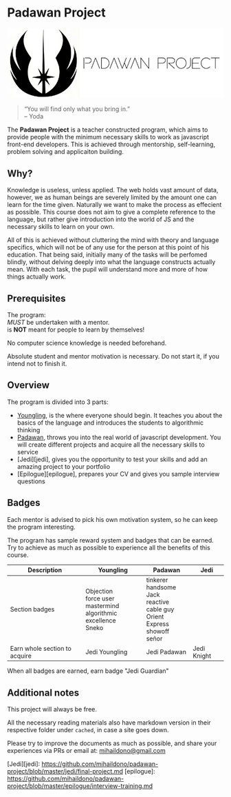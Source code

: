 # Padawan Project

<p align="center">
  <img src="./logo.png" alt="PadawanProject Logo"/>
</p>

> “You will find only what you bring in.” <br/>
> – Yoda

The **Padawan Project** is a teacher constructed program, which aims to provide
people with the minimum necessary skills to work as javascript front-end
developers. This is achieved through mentorship, self-learning, problem solving
and applicaiton building.

## Why?
Knowledge is useless, unless applied. The web holds vast amount of data,
however, we as human beings are severely limited by the amount one can learn for
the time given. Naturally we want to make the process as effecient as
possible.
This course does not aim to give a complete reference to the language,
but rather give introduction into the world of JS and the necessary skills to
learn on your own.

All of this is achieved without cluttering the mind with theory and language specifics, which will not be of any use for the person at this point of his education. That being said, initially many of the tasks will be perfomed blindly, without delving deeply into what the language constructs actually mean. With each task, the pupil will understand more and more of how things actually work.

## Prerequisites
The program: <br>
    _MUST_ be undertaken with a mentor. <br>
    is **NOT** meant for people to learn by themselves!

No computer science knowledge is needed beforehand.

Absolute student and mentor motivation is necessary. Do not start it, if you
intend not to finish it.

## Overview
The program is divided into 3 parts:
- [Youngling][youngling], is the where everyone should begin. It teaches you
  about the basics of the language and introduces the students to algorithmic
  thinking
- [Padawan][padawan], throws you into the real world of javascript
  development. You will create different projects and acquire all the necessary
  skills to service
- [Jedi][jedi], gives you the opportunity to test your skills and add an amazing
  project to your portfolio
- [Epilogue][epilogue], prepares your CV and gives you sample interview questions


## Badges
Each mentor is advised to pick his own motivation system, so he can keep the
program interesting.

The program has sample reward system and badges that can be earned. Try to
achieve as much as possible to experience all the benefits of this course.

|Description| Youngling | Padawan | Jedi |
| - | - | - | - |
|Section badges| Objection <br> force user <br> mastermind <br> algorithmic excellence <br> Sneko| tinkerer <br> handsome Jack <br> reactive <br> cable guy <br> Orient Express <br> showoff <br> señor ||
|Earn whole section to acquire| Jedi Youngling | Jedi Padawan | Jedi Knight|

When all badges are earned, earn badge "Jedi Guardian"

## Additional notes
This project will always be free.

All the necessary reading materials also have markdown version in their
respective folder under `cached`, in case a site goes down.

Please try to improve the documents as much as possible, and share your
experiences via PRs or email at: mihaildono@gmail.com

[youngling]: https://github.com/mihaildono/padawan-project/blob/master/youngling/introduction.md
[padawan]: https://github.com/mihaildono/padawan-project/blob/master/padawan/introduction.md
[Jedi][jedi]: https://github.com/mihaildono/padawan-project/blob/master/jedi/final-project.md
[epilogue]: https://github.com/mihaildono/padawan-project/blob/master/epilogue/interview-training.md
